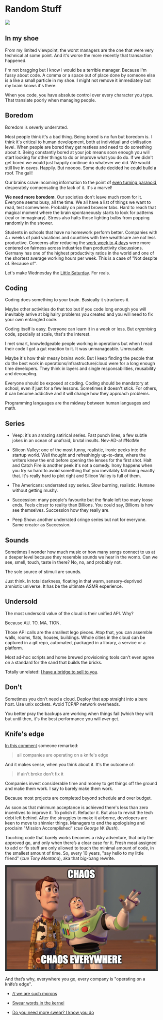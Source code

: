 # Random Stuff

[<img src="https://img.shields.io/badge/Mildly-Interesting-brightgreen">](/tags/mildly-interesting)


## In my shoe

From my limited viewpoint, the worst managers are the one that were
very technical at some point. And it's worse the more recently that
transaction happened.

I'm not bragging but I know I would be a terrible manager. Because I'm
fussy about code. A comma or a space out of place done by someone else
is a like a small particle in my shoe. I might not remove it
immediately but my brain knows it's there.

When you code, you have absolute control over every character you type.
That translate poorly when managing people.


## Boredom

Boredom is severly underrated.

Most people think it's a bad thing. Being bored is no fun but boredom
is. I think it's critical to human development, both at individual and
civilisation level. When people are bored they get restless and need
to do something about it. Being constantly bored at your job means soon
enough you will start looking for other things to do or improve what
you do do. If we didn't get bored we would just happily continue do
whatever we did. We would still live in caves. Happily. But nooooo.
Some dude decided he could build a roof. The gall!

Our brains crave incoming information to the point of
[even turning paranoid](https://www.bbc.com/future/article/20170526-inside-the-quietest-place-on-earth),
desperately compensating the lack of it. It's a marvel!

**We need more boredom**. Our societies don't leave much room for it.
Everyone seems busy, all the time. We all have a list of things we want
to read, test somewhere. Probably on pinned browser tabs. Hard to reach
that magical moment where the brain spontaneously starts to look for
patterns (real or immaginary). Stress also halts those lighting bulbs
from popping randomly in the shower.

Students in schools that have no homework perform better. Companies with
4+ weeks of paid vacations and countries with free wealthcare are not
less productive. Concerns after reducing the
[work week to 4 days](https://www.euronews.com/next/2024/02/02/the-four-day-week-which-countries-have-embraced-it-and-how-s-it-going-so-far)
were more centered on fairness across industries than productivity
discussions. Germany has one of the highest productivity ratios in
the world and one of the shortest average working hours per week. This
is a case of "Not despite of. Because of".

Let's make Wednesday the
[Little Saturday](https://naob.no/ordbok/lillel%C3%B8rdag). For reals.

<!--
And that's why a 4 work day week might be a good thing.
-->

<!--
I get this feeling civilisation peaked around the 1800's. The music,
the arts, the sciences. Improvements after are huge on absolute
terms but in relative terms, in orders of magnitute to the previous
iteration, I think we are slowly slowing down.

There's an optimal point between access to information and overflooded
with it. An optimal point between fight for survival all the time and
-->

## Coding

Coding does something to your brain. Basically it structures it.

Maybe other activities do that too but if you code long enough you will
inevitably arrive at big hairy problems you created and you will need
to fix your own entangled code.

Coding itself is easy. Everyone can learn it in a week or less. But
_organising_ code, specially at scale, that's the interest.

I met smart, knowledgeable people working in operations but when I read
their code I got a gut reaction to it. It was unmanageable. Unreusable.

Maybe it's how their messy brains work. But I keep finding the people
that do the best work in operations/infrastructure/cloud were for a
long enough time developers. They think in layers and single
responsabilities, reusability and decoupling.

Everyone should be exposed at coding. Coding should be mandatory at
school, even if just for a few lessons. Sometimes it doesn't stick. For
others, it can become addictive and it will change how they approach
problems.

Programming languages are the midway between human languages and
math.


## Series

- Veep: it's an amazing satirical series. Fast punch lines, a few
  subtle jokes in an ocean of unafraid, brutal insults. Nev-AD-a!
  #NotMe

- Silicon Valley: one of the most funny, realistic, ironic peeks into
  the startup world. Well thought and refreshingly up-to-date, where
  the writers knew the end before opening the lenses for the first shot.
  Halt and Catch Fire is another peek it's not a comedy. Irony happens
  when you try so hard to avoid something that you inevitably fall doing
  exactly that. It's really hard to plot right and Silicon Valley is
  full of them.

- The Americans: underrated spy series. Slow burning, realistic. Humane
  without getting mushy.

- Succession: many people's favourite but the finale left too many loose
  ends. Feels closer to reality than Billions. You could say, Billions
  is how see themselves. Succession how they really are.

- Peep Show: another underrated cringe series but not for everyone.
  Same creator as Succession.


## Sounds

Sometimes I wonder how much music or how many songs connect to us at a
deeper level because they resemble sounds we hear in the womb. Can we
see, smell, touch, taste in there? No, no, and probably not.

The sole source of stimuli are sounds.

Just think. In total darkness, floating in that warm, sensory-deprived
amniotic universe. It has be the ultimate ASMR experience.


## Undersold

The most undersold value of the cloud is their unified API. Why?

Because AU. TO. MA. TION.

Those API calls are the smallest lego pieces. Atop that, you can
assemble walls, rooms, flats, houses, buildings. Whole cities in the
cloud can be captured in a git repo, automated, packaged in a library,
a service or a platform.

Most ad-hoc scripts and home brewed provisioning tools can't even agree
on a standard for the sand that builds the bricks.

Totally unrelated: [I have a bridge to sell to you](/hosting).


## Don't

Sometimes you don't need a cloud. Deploy that app straight into a bare
host. Use unix sockets. Avoid TCP/IP network overheads.

You better pray the backups are working when things fail (which they
will) but until then, it's the best performance you will _ever_ get.


## Knife's edge

[In this comment](https://news.ycombinator.com/item?id=39365187#39366352)
someone remarked:

> all companies are operating on a knife's edge

And it makes sense, when you think about it. It's the outcome of:

> if ain't broke don't fix it

Companies invest considerable time and money to get things off the
ground and make them work. I say to barely make them work.

Because most projects are completed beyond schedule and over budget.

As soon as that minimum acceptance is achieved there's less than zero
incentives to improve it. To polish it. Refactor it. But also to
revisit the tech debt left behind. After the struggles to make it
airborne, developers are keen to move to shinnier things. Managers
to end the apologising and proclaim "Mission Accomplished"
(_cue George W. Bush_).

Touching code that barely works becomes a risky adventure, that only
the approved go, and only when there’s a clear case for it. Fresh meat
assigned to add or fix stuff are only allowed to touch the minimal
amount of code, in the smallest amount of time. So, every 10 years,
"say hello to my little friend" (_cue Tony Montana_), aka that big-bang
rewrite.

![Chaos](https://raw.githubusercontent.com/jpedro/jpedro.github.io/master/.github/static/img/chaos-2.png)

And that’s why, everywhere you go, every company is "operating on a
knife’s edge".

- [// we are such morons](http://atdt.freeshell.org/k5/story_2004_2_15_71552_7795.html)

- [Swear words in the kernel](https://www.vidarholen.net/contents/wordcount/)

- [Do you need more swear? I know you do](https://eeggs.com/items/37700.html)
